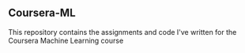 ## Coursera-ML
This repository contains the assignments and code I've written for the Coursera Machine Learning course
